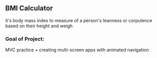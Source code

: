 ## BMI Calculator

it's  body mass index to measure of a person's leanness or corpulence based on their height and weigh

### Goal of Project:

MVC practice + creating multi-screen apps with animated navigation
